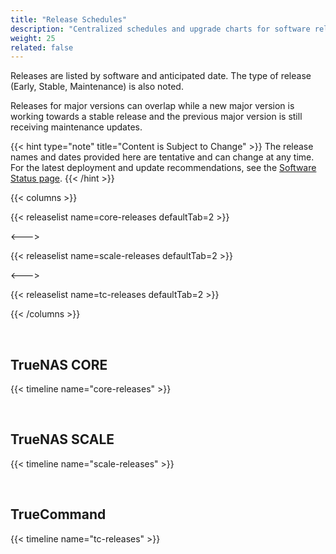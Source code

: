 ```yaml
---
title: "Release Schedules"
description: "Centralized schedules and upgrade charts for software releases."
weight: 25
related: false
---
```


Releases are listed by software and anticipated date.
The type of release (Early, Stable, Maintenance) is also noted.

Releases for major versions can overlap while a new major version is working towards a stable release and the previous major version is still receiving maintenance updates.

{{< hint type="note" title="Content is Subject to Change" >}}
The release names and dates provided here are tentative and can change at any time.
For the latest deployment and update recommendations, see the [Software Status page](https://www.truenas.com/software-status/).
{{< /hint >}}

{{< columns >}}

{{< releaselist name=core-releases defaultTab=2 >}}

<--->

{{< releaselist name=scale-releases defaultTab=2 >}}

<--->

{{< releaselist name=tc-releases defaultTab=2 >}}

{{< /columns >}}

<br>

## TrueNAS CORE

{{< timeline name="core-releases" >}}

<br>

## TrueNAS SCALE

{{< timeline name="scale-releases" >}}

<br>

## TrueCommand

{{< timeline name="tc-releases" >}}
